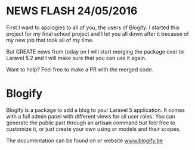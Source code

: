 # NEWS FLASH 24/05/2016

First I want to apologies to all of you, the users of Blogify. I started this project
for my final school project and I let you all down after it because of my new job that took all 
of my time.

But GREATE news from today on I will start merging the package over to Laravel 5.2 and I will make sure 
that you can use it again.

Want to help? Feel free to make a PR with the merged code.

# Blogify

Blogify is a package to add a blog to your Laravel 5 application. It comes with a full admin panel with different views for all user roles.
You can generate the public part through an artisan command but feel free to customize it, or just create your own using or models and their scopes.

The documentation can be found on or website <a href="http://www.blogify.io" title="Blogify.io">www.blogify.be</a>